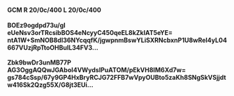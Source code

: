 #### GCM R 20/0c/400 L 20/0c/400
**BOEz9ogdpd73u/gI**<br/>**eUeNsv3orTRcsibBOS4eNcyyC450qeEL8kZklAT5eYE=**<br/>**ntA1W+SmNOB8dl36NYcqqfK/jgwpnmBswYLiSXRNcbxnP1U8wRel4yL04667VUzjRpTtoOHBuIL34FV3...**<br/><br/>
**Zbk9bwDr3unMB77P**<br/>**AG3OggAQQwJGAboI4VWydslPuATOM/pEkVH8IM6Xd7w=**<br/>**gs784cSsp/67y9GP4HxBryRCJG72FFB7wVpyOUBto5zaKh8SNgSkVSjjdtw416Sk2Qzg55X/G8jt3EUi...**